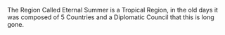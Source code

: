 The Region Called Eternal Summer is a Tropical Region, in the old days it was composed of 5 Countries and a Diplomatic Council that  this is long gone.